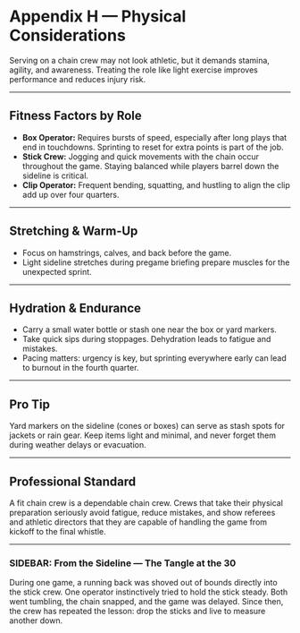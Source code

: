 # Appendix H — Physical Considerations

Serving on a chain crew may not look athletic, but it demands stamina, agility, 
and awareness. Treating the role like light exercise improves performance and 
reduces injury risk.  

---

## Fitness Factors by Role

- **Box Operator:** Requires bursts of speed, especially after long plays that 
end in touchdowns. Sprinting to reset for extra points is part of the job.  
- **Stick Crew:** Jogging and quick movements with the chain occur throughout 
the game. Staying balanced while players barrel down the sideline is critical.  
- **Clip Operator:** Frequent bending, squatting, and hustling to align the 
clip add up over four quarters.  

---

## Stretching & Warm-Up

- Focus on hamstrings, calves, and back before the game.  
- Light sideline stretches during pregame briefing prepare muscles for the 
unexpected sprint.  

---

## Hydration & Endurance

- Carry a small water bottle or stash one near the box or yard markers.  
- Take quick sips during stoppages. Dehydration leads to fatigue and mistakes.  
- Pacing matters: urgency is key, but sprinting everywhere early can lead to 
burnout in the fourth quarter.  

---

## Pro Tip

Yard markers on the sideline (cones or boxes) can serve as stash spots for 
jackets or rain gear. Keep items light and minimal, and never forget them 
during weather delays or evacuation.  

---

## Professional Standard

A fit chain crew is a dependable chain crew. Crews that take their physical 
preparation seriously avoid fatigue, reduce mistakes, and show referees and 
athletic directors that they are capable of handling the game from kickoff to 
the final whistle.  
<!-- end-protip -->

---

### SIDEBAR: From the Sideline — The Tangle at the 30

During one game, a running back was shoved out of bounds directly into the 
stick crew. One operator instinctively tried to hold the stick steady. Both 
went tumbling, the chain snapped, and the game was delayed. Since then, the 
crew has repeated the lesson: drop the sticks and live to measure another down.  
<!-- end-sidebar -->

